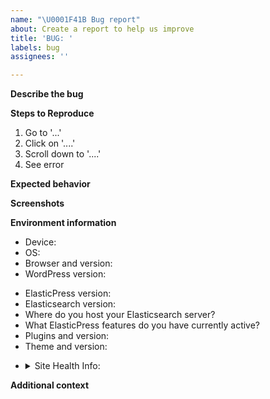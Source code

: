 ```yaml
---
name: "\U0001F41B Bug report"
about: Create a report to help us improve
title: 'BUG: '
labels: bug
assignees: ''

---
```


<!-- Thank you for reporting a possible bug.  Please fill in as much of the template below as you can. -->

**Describe the bug**
<!-- A clear and concise description of what the bug is. -->

**Steps to Reproduce**
<!-- Steps to reproduce the behavior. -->
1. Go to '...'
2. Click on '....'
3. Scroll down to '....'
4. See error

**Expected behavior**
<!-- A clear and concise description of what you expected to happen. -->

**Screenshots**
<!-- If applicable, add screenshots to help explain your problem. -->

**Environment information**
 - Device: <!-- [e.g. MacBook] -->
 - OS: <!-- [e.g. MacOS 10.14.3] -->
 - Browser and version: <!-- [e.g. Firefox 65.0.1, Chrome 73.0.3683.75, Safari 12.0.3] -->
 - WordPress version: <!-- [e.g., 5.3.2] -->
 <!-- If your WordPress version is below 5.2, then please fill out the Plugins and Themes items below. -->
 - ElasticPress version: <!-- [e.g. 3.5.6] -->
 - Elasticsearch version: <!-- [e.g. 7.9] -->
 - Where do you host your Elasticsearch server? <!-- [e.g. elasticpress.io] -->
 - What ElasticPress features do you have currently active? <!-- [e.g. Post Search, Autosuggest, WooCommerce, Documents, Users, Protected Content, Related Posts, Facets, Terms, Custom Search Results] -->
 - Plugins and version: <!-- [e.g. PluginA 1.0.0, PluginB 2.1.0, PluginC 3.2.1] -->
 - Theme and version: <!-- [e.g. Twenty Nineteen 1.3] -->
 <!-- If your WordPress version is 5.2 or higher, then please fill out the Site Health Info details below. -->
 - <details><summary>Site Health Info:</summary>
   <!-- Go to Tools > Site Health > Info tab, click "Copy site info to clipboard", and paste those details here. -->
   </details>

**Additional context**
<!-- Add any other context about the problem here. -->
